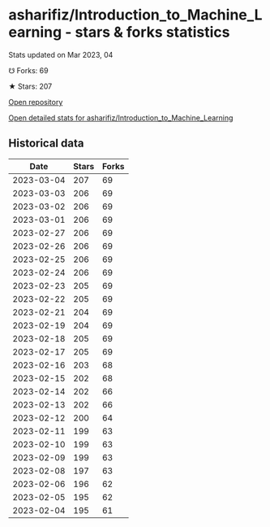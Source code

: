# asharifiz/Introduction_to_Machine_Learning - stars & forks statistics

Stats updated on Mar 2023, 04

☋ Forks: 69

★ Stars: 207

[Open repository](https://github.com/asharifiz/Introduction_to_Machine_Learning)

[Open detailed stats for asharifiz/Introduction_to_Machine_Learning](https://reviewgithub.com/rep/asharifiz/Introduction_to_Machine_Learning)

## Historical data
| Date | Stars | Forks |
|------|-------|-------|
| 2023-03-04 | 207 | 69 | 
| 2023-03-03 | 206 | 69 | 
| 2023-03-02 | 206 | 69 | 
| 2023-03-01 | 206 | 69 | 
| 2023-02-27 | 206 | 69 | 
| 2023-02-26 | 206 | 69 | 
| 2023-02-25 | 206 | 69 | 
| 2023-02-24 | 206 | 69 | 
| 2023-02-23 | 205 | 69 | 
| 2023-02-22 | 205 | 69 | 
| 2023-02-21 | 204 | 69 | 
| 2023-02-19 | 204 | 69 | 
| 2023-02-18 | 205 | 69 | 
| 2023-02-17 | 205 | 69 | 
| 2023-02-16 | 203 | 68 | 
| 2023-02-15 | 202 | 68 | 
| 2023-02-14 | 202 | 66 | 
| 2023-02-13 | 202 | 66 | 
| 2023-02-12 | 200 | 64 | 
| 2023-02-11 | 199 | 63 | 
| 2023-02-10 | 199 | 63 | 
| 2023-02-09 | 199 | 63 | 
| 2023-02-08 | 197 | 63 | 
| 2023-02-06 | 196 | 62 | 
| 2023-02-05 | 195 | 62 | 
| 2023-02-04 | 195 | 61 | 

